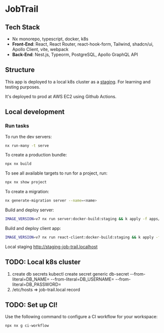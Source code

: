 # JobTrail

## Tech Stack
- Nx monorepo, typescript, docker, k8s
- **Front-End**: React, React Router, react-hook-form, Tailwind, shadcn/ui, Apollo Client, vite, webpack
- **Back-End**: Nest.js, Typeorm, PostgreSQL, Apollo GraphQL API

## Structure
This app is deployed to a local k8s cluster as a [staging](http://job-trail.local/). For learning and testing purposes.

It's deployed to prod at AWS EC2 using Github Actions.


## Local development
### Run tasks

To run the dev servers:

```sh
nx run-many -t serve
```

To create a production bundle:

```sh
npx nx build
```

To see all available targets to run for a project, run:

```sh
npx nx show project 
```

To create a migration:
```sh
nx generate-migration server --name=<name>
```

Build and deploy server:
```sh
IMAGE_VERSION=v7 nx run server:docker-build:staging && k apply -f apps/server/deploy/k8s/server-deployment.yaml
```

Build and deploy client app:
```sh
IMAGE_VERSION=v7 nx run react-client:docker-build:staging && k apply -f apps/react-client/deploy/k8s/react-client-deployment.yaml
```

Local staging
http://staging-job-trail.localhost

## TODO: Local k8s cluster 
1. create db secrets
kubectl create secret generic db-secret --from-literal=DB_NAME=<db-name> --from-literal=DB_USERNAME=<db-username> --from-literal=DB_PASSWORD=<db-password>
1. /etc/hosts => job-trail.local record

## TODO: Set up CI!

Use the following command to configure a CI workflow for your workspace:

```sh
npx nx g ci-workflow
```
